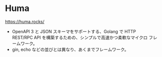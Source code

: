 # Huma

https://huma.rocks/

- OpenAPI 3 と JSON スキーマをサポートする、Golang で HTTP REST/RPC API を構築するための、シンプルで高速かつ柔軟なマイクロ フレームワーク。
- gin, echo などの並びとは異なり、あくまでフレームワーク。

